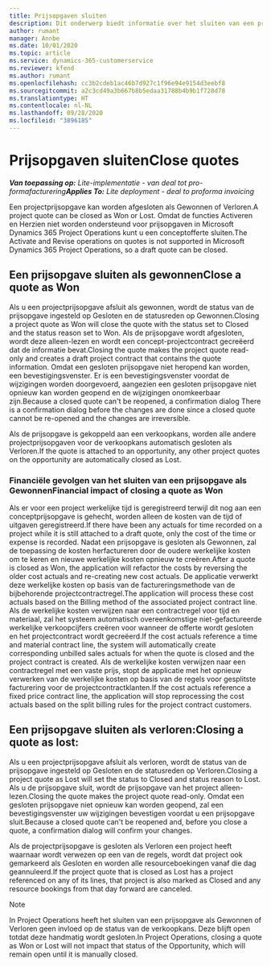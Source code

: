 ```yaml
---
title: Prijsopgaven sluiten
description: Dit onderwerp biedt informatie over het sluiten van een prijsopgave in Project Operations.
author: rumant
manager: Annbe
ms.date: 10/01/2020
ms.topic: article
ms.service: dynamics-365-customerservice
ms.reviewer: kfend
ms.author: rumant
ms.openlocfilehash: cc3b2cdeb1ac46b7d927c1f96e94e9154d3eebf8
ms.sourcegitcommit: a2c3cd49a3b667b8b5edaa31788b4b9b1f728d78
ms.translationtype: HT
ms.contentlocale: nl-NL
ms.lasthandoff: 09/28/2020
ms.locfileid: "3896185"
---
```

# <a name="close-quotes"></a><span data-ttu-id="d8c32-103">Prijsopgaven sluiten</span><span class="sxs-lookup"><span data-stu-id="d8c32-103">Close quotes</span></span> 

<span data-ttu-id="d8c32-104">_**Van toepassing op:** Lite-implementatie - van deal tot pro-formafacturering_</span><span class="sxs-lookup"><span data-stu-id="d8c32-104">_**Applies To:** Lite deployment - deal to proforma invoicing_</span></span>

<span data-ttu-id="d8c32-105">Een projectprijsopgave kan worden afgesloten als Gewonnen of Verloren.</span><span class="sxs-lookup"><span data-stu-id="d8c32-105">A project quote can be closed as Won or Lost.</span></span> <span data-ttu-id="d8c32-106">Omdat de functies Activeren en Herzien niet worden ondersteund voor prijsopgaven in Microsoft Dynamics 365 Project Operations kunt u een conceptofferte sluiten.</span><span class="sxs-lookup"><span data-stu-id="d8c32-106">The Activate and Revise operations on quotes is not supported in Microsoft Dynamics 365 Project Operations, so a draft quote can be closed.</span></span>

## <a name="close-a-quote-as-won"></a><span data-ttu-id="d8c32-107">Een prijsopgave sluiten als gewonnen</span><span class="sxs-lookup"><span data-stu-id="d8c32-107">Close a quote as Won</span></span>

<span data-ttu-id="d8c32-108">Als u een projectprijsopgave afsluit als gewonnen, wordt de status van de prijsopgave ingesteld op Gesloten en de statusreden op Gewonnen.</span><span class="sxs-lookup"><span data-stu-id="d8c32-108">Closing a project quote as Won will close the quote with the status set to Closed and the status reason set to Won.</span></span> <span data-ttu-id="d8c32-109">Als de prijsopgave wordt afgesloten, wordt deze alleen-lezen en wordt een concept-projectcontract gecreëerd dat de informatie bevat.</span><span class="sxs-lookup"><span data-stu-id="d8c32-109">Closing the quote makes the project quote read-only and creates a draft project contract that contains the quote information.</span></span> <span data-ttu-id="d8c32-110">Omdat een gesloten prijsopgave niet heropend kan worden, een bevestigingsvenster. Er is een bevestigingsvenster voordat de wijzigingen worden doorgevoerd, aangezien een gesloten prijsopgave niet opnieuw kan worden geopend en de wijzigingen onomkeerbaar zijn.</span><span class="sxs-lookup"><span data-stu-id="d8c32-110">Because a closed quote can't be reopened, a confirmation dialog There is a confirmation dialog before the changes are done since a closed quote cannot be re-opened and the changes are irreversible.</span></span>

<span data-ttu-id="d8c32-111">Als de prijsopgave is gekoppeld aan een verkoopkans, worden alle andere projectprijsopgaven voor de verkoopkans automatisch gesloten als Verloren.</span><span class="sxs-lookup"><span data-stu-id="d8c32-111">If the quote is attached to an opportunity, any other project quotes on the opportunity are automatically closed as Lost.</span></span>

### <a name="financial-impact-of-closing-a-quote-as-won"></a><span data-ttu-id="d8c32-112">Financiële gevolgen van het sluiten van een prijsopgave als Gewonnen</span><span class="sxs-lookup"><span data-stu-id="d8c32-112">Financial impact of closing a quote as Won</span></span>

<span data-ttu-id="d8c32-113">Als er voor een project werkelijke tijd is geregistreerd terwijl dit nog aan een conceptprijsopgave is gehecht, worden alleen de kosten van de tijd of uitgaven geregistreerd.</span><span class="sxs-lookup"><span data-stu-id="d8c32-113">If there have been any actuals for time recorded on a project while it is still attached to a draft quote, only the cost of the time or expense is recorded.</span></span> <span data-ttu-id="d8c32-114">Nadat een prijsopgave is gesloten als Gewonnen, zal de toepassing de kosten herfactureren door de oudere werkelijke kosten om te keren en nieuwe werkelijke kosten opnieuw te creëren.</span><span class="sxs-lookup"><span data-stu-id="d8c32-114">After a quote is closed as Won, the application will refactor the costs by reversing the older cost actuals and re-creating new cost actuals.</span></span> <span data-ttu-id="d8c32-115">De applicatie verwerkt deze werkelijke kosten op basis van de factureringsmethode van de bijbehorende projectcontractregel.</span><span class="sxs-lookup"><span data-stu-id="d8c32-115">The application will process these cost actuals based on the Billing method of the associated project contract line.</span></span> <span data-ttu-id="d8c32-116">Als de werkelijke kosten verwijzen naar een contractregel voor tijd en materiaal, zal het systeem automatisch overeenkomstige niet-gefactureerde werkelijke verkoopcijfers creëren voor wanneer de offerte wordt gesloten en het projectcontract wordt gecreëerd.</span><span class="sxs-lookup"><span data-stu-id="d8c32-116">If the cost actuals reference a time and material contract line, the system will automatically create corresponding unbilled sales actuals for when the quote is closed and the project contract is created.</span></span> <span data-ttu-id="d8c32-117">Als de werkelijke kosten verwijzen naar een contractregel met een vaste prijs, stopt de applicatie met het opnieuw verwerken van de werkelijke kosten op basis van de regels voor gesplitste facturering voor de projectcontractklanten.</span><span class="sxs-lookup"><span data-stu-id="d8c32-117">If the cost actuals reference a fixed price contract line, the application will stop reprocessing the cost actuals based on the split billing rules for the project contract customers.</span></span>

## <a name="closing-a-quote-as-lost"></a><span data-ttu-id="d8c32-118">Een prijsopgave sluiten als verloren:</span><span class="sxs-lookup"><span data-stu-id="d8c32-118">Closing a quote as lost:</span></span>

<span data-ttu-id="d8c32-119">Als u een projectprijsopgave afsluit als verloren, wordt de status van de prijsopgave ingesteld op Gesloten en de statusreden op Verloren.</span><span class="sxs-lookup"><span data-stu-id="d8c32-119">Closing a project quote as Lost will set the status to Closed and status reason to Lost.</span></span> <span data-ttu-id="d8c32-120">Als u de prijsopgave sluit, wordt de prijsopgave van het project alleen-lezen.</span><span class="sxs-lookup"><span data-stu-id="d8c32-120">Closing the quote makes the project quote read-only.</span></span> <span data-ttu-id="d8c32-121">Omdat een gesloten prijsopgave niet opnieuw kan worden geopend, zal een bevestigingsvenster uw wijzigingen bevestigen voordat u een prijsopgave sluit.</span><span class="sxs-lookup"><span data-stu-id="d8c32-121">Because a closed quote can't be reopened and, before you close a quote, a confirmation dialog will confirm your changes.</span></span>

<span data-ttu-id="d8c32-122">Als de projectprijsopgave is gesloten als Verloren een project heeft waarnaar wordt verwezen op een van de regels, wordt dat project ook gemarkeerd als Gesloten en worden alle resourceboekingen vanaf die dag geannuleerd.</span><span class="sxs-lookup"><span data-stu-id="d8c32-122">If the project quote that is closed as Lost has a project referenced on any of its lines, that project is also marked as Closed and any resource bookings from that day forward are canceled.</span></span>

> [!NOTE]
> <span data-ttu-id="d8c32-123">In Project Operations heeft het sluiten van een prijsopgave als Gewonnen of Verloren geen invloed op de status van de verkoopkans. Deze blijft open totdat deze handmatig wordt gesloten.</span><span class="sxs-lookup"><span data-stu-id="d8c32-123">In Project Operations, closing a quote as Won or Lost will not impact that status of the Opportunity, which will remain open until it is manually closed.</span></span>
